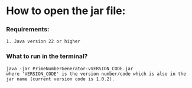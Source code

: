 # How to open the jar file: 
  ### Requirements:
    1. Java version 22 or higher
  ### What to run in the terminal?
    java -jar PrimeNumberGenerator-vVERSION_CODE.jar 
    where 'VERSION_CODE' is the version number/code which is also in the jar name (current version code is 1.0.2).
